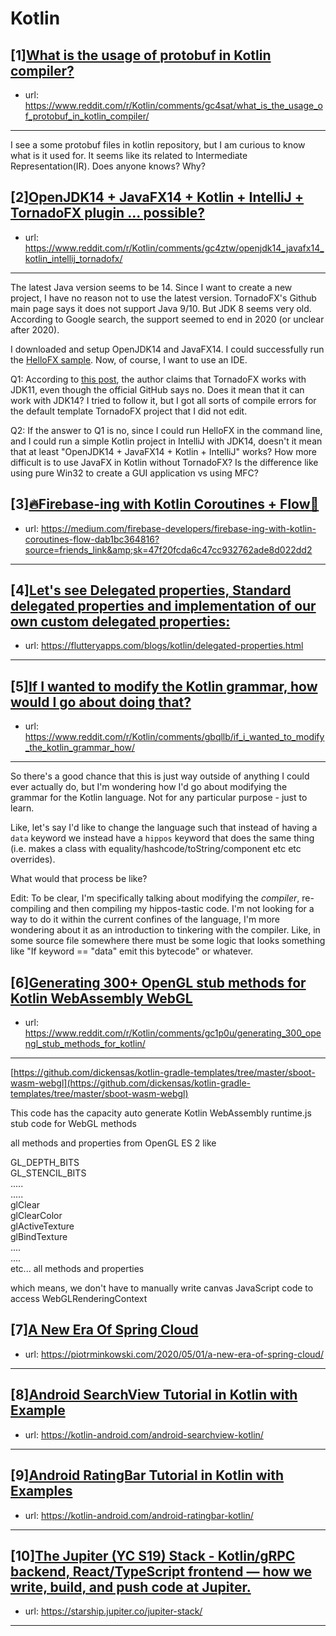 # Kotlin
## [1][What is the usage of protobuf in Kotlin compiler?](https://www.reddit.com/r/Kotlin/comments/gc4sat/what_is_the_usage_of_protobuf_in_kotlin_compiler/)
- url: https://www.reddit.com/r/Kotlin/comments/gc4sat/what_is_the_usage_of_protobuf_in_kotlin_compiler/
---
I see a some protobuf files in kotlin repository, but I am curious to know what is it used for. It seems like its related to Intermediate Representation(IR). Does anyone knows? Why?
## [2][OpenJDK14 + JavaFX14 + Kotlin + IntelliJ + TornadoFX plugin ... possible?](https://www.reddit.com/r/Kotlin/comments/gc4ztw/openjdk14_javafx14_kotlin_intellij_tornadofx/)
- url: https://www.reddit.com/r/Kotlin/comments/gc4ztw/openjdk14_javafx14_kotlin_intellij_tornadofx/
---
The latest Java version seems to be 14. Since I want to create a new project, I have no reason not to use the latest version. TornadoFX's Github main page says it does not support Java 9/10. But JDK 8 seems very old. According to Google search, the support seemed to end in 2020 (or unclear after 2020).

I downloaded and setup OpenJDK14 and JavaFX14. I could successfully run the [HelloFX sample](https://openjfx.io/openjfx-docs/#install-javafx). Now, of course, I want to use an IDE.

 Q1: According to [this post](https://medium.com/@hinchman_amanda/tornadofx-migrating-jdk-8-to-open-jdk-11-a711290259ac), the author claims that TornadoFX  works with JDK11, even though the official GitHub says no. Does it mean that it can work with JDK14? I tried to follow it, but I got all sorts of compile errors for the default template TornadoFX project that I did not edit.

 Q2: If the answer to Q1 is no, since I could run HelloFX in the command line, and I could run a simple Kotlin project in IntelliJ with JDK14, doesn't it mean that at least "OpenJDK14 + JavaFX14 + Kotlin + IntelliJ" works? How more difficult is to use JavaFX in Kotlin without TornadoFX? Is the difference like using pure Win32 to create a GUI application vs using MFC?
## [3][🔥Firebase-ing with Kotlin Coroutines + Flow🌊](https://www.reddit.com/r/Kotlin/comments/gc0zfn/firebaseing_with_kotlin_coroutines_flow/)
- url: https://medium.com/firebase-developers/firebase-ing-with-kotlin-coroutines-flow-dab1bc364816?source=friends_link&amp;sk=47f20fcda6c47cc932762ade8d022dd2
---

## [4][Let's see Delegated properties, Standard delegated properties and implementation of our own custom delegated properties:](https://www.reddit.com/r/Kotlin/comments/gbm1dy/lets_see_delegated_properties_standard_delegated/)
- url: https://flutteryapps.com/blogs/kotlin/delegated-properties.html
---

## [5][If I wanted to modify the Kotlin grammar, how would I go about doing that?](https://www.reddit.com/r/Kotlin/comments/gbqllb/if_i_wanted_to_modify_the_kotlin_grammar_how/)
- url: https://www.reddit.com/r/Kotlin/comments/gbqllb/if_i_wanted_to_modify_the_kotlin_grammar_how/
---
So there's a good chance that this is just way outside of anything I could ever actually do, but I'm wondering how I'd go about modifying the grammar for the Kotlin language. Not for any particular purpose - just to learn.

Like, let's say I'd like to change the language such that instead of having a `data` keyword we instead have a `hippos` keyword that does the same thing (i.e. makes a class with equality/hashcode/toString/component etc etc overrides).

What would that process be like?

Edit: To be clear, I'm specifically talking about modifying the _compiler_, re-compiling and then compiling my hippos-tastic code. I'm not looking for a way to do it within the current confines of the language, I'm more wondering about it as an introduction to tinkering with the compiler. Like, in some source file somewhere there must be some logic that looks something like "If keyword == "data" emit this bytecode" or whatever.
## [6][Generating 300+ OpenGL stub methods for Kotlin WebAssembly WebGL](https://www.reddit.com/r/Kotlin/comments/gc1p0u/generating_300_opengl_stub_methods_for_kotlin/)
- url: https://www.reddit.com/r/Kotlin/comments/gc1p0u/generating_300_opengl_stub_methods_for_kotlin/
---
[https://github.com/dickensas/kotlin-gradle-templates/tree/master/sboot-wasm-webgl](https://github.com/dickensas/kotlin-gradle-templates/tree/master/sboot-wasm-webgl)

This code has the capacity auto generate Kotlin WebAssembly runtime.js stub code for WebGL methods 

all methods and properties from OpenGL ES 2 like

GL\_DEPTH\_BITS  
GL\_STENCIL\_BITS  
.....  
.....  
glClear  
glClearColor  
glActiveTexture  
glBindTexture  
....  
....  
etc... all methods and properties

which means, we don't have to manually write canvas JavaScript code to access WebGLRenderingContext 
## [7][A New Era Of Spring Cloud](https://www.reddit.com/r/Kotlin/comments/gbgbnr/a_new_era_of_spring_cloud/)
- url: https://piotrminkowski.com/2020/05/01/a-new-era-of-spring-cloud/
---

## [8][Android SearchView Tutorial in Kotlin with Example](https://www.reddit.com/r/Kotlin/comments/gbsnyi/android_searchview_tutorial_in_kotlin_with_example/)
- url: https://kotlin-android.com/android-searchview-kotlin/
---

## [9][Android RatingBar Tutorial in Kotlin with Examples](https://www.reddit.com/r/Kotlin/comments/gblaap/android_ratingbar_tutorial_in_kotlin_with_examples/)
- url: https://kotlin-android.com/android-ratingbar-kotlin/
---

## [10][The Jupiter (YC S19) Stack - Kotlin/gRPC backend, React/TypeScript frontend — how we write, build, and push code at Jupiter.](https://www.reddit.com/r/Kotlin/comments/gbl0ak/the_jupiter_yc_s19_stack_kotlingrpc_backend/)
- url: https://starship.jupiter.co/jupiter-stack/
---

